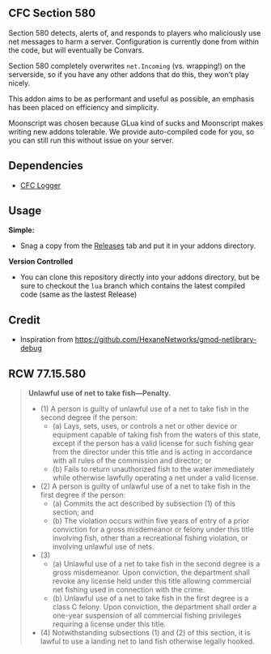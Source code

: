 ## CFC Section 580
Section 580 detects, alerts of, and responds to players who maliciously use net messages to harm a server.
Configuration is currently done from within the code, but will eventually be Convars.

Section 580 completely overwrites `net.Incoming` (vs. wrapping!) on the serverside, so if you have any other addons that do this, they won't play nicely.

This addon aims to be as performant and useful as possible, an emphasis has been placed on efficiency and simplicity.

Moonscript was chosen because GLua kind of sucks and Moonscript makes writing new addons tolerable. We provide auto-compiled code for you, so you can still run this without issue on your server.

## Dependencies
 - [CFC Logger](https://github.com/CFC-Servers/cfc_logger)

## Usage

**Simple:**
 - Snag a copy from the [Releases](https://github.com/CFC-Servers/cfc_77.15.580/releases) tab and put it in your addons directory.

**Version Controlled**
 - You can clone this repository directly into your addons directory, but be sure to checkout the `lua` branch which contains the latest compiled code (same as the lastest Release)

## Credit
 - Inspiration from https://github.com/HexaneNetworks/gmod-netlibrary-debug

## RCW 77.15.580
> **Unlawful use of net to take fish—Penalty.**
>  - (1) A person is guilty of unlawful use of a net to take fish in the second degree if the person:
>    - (a) Lays, sets, uses, or controls a net or other device or equipment capable of taking fish from the waters of this state, except if the person has a valid license for such fishing gear from the director under this title and is acting in accordance with all rules of the commission and director; or
>    - (b) Fails to return unauthorized fish to the water immediately while otherwise lawfully operating a net under a valid license.
>  - (2) A person is guilty of unlawful use of a net to take fish in the first degree if the person:
>    - (a) Commits the act described by subsection (1) of this section; and
>    - (b) The violation occurs within five years of entry of a prior conviction for a gross misdemeanor or felony under this title involving fish, other than a recreational fishing violation, or involving unlawful use of nets.
>  - (3)
>    - (a) Unlawful use of a net to take fish in the second degree is a gross misdemeanor. Upon conviction, the department shall revoke any license held under this title allowing commercial net fishing used in connection with the crime.
>    - (b) Unlawful use of a net to take fish in the first degree is a class C felony. Upon conviction, the department shall order a one-year suspension of all commercial fishing privileges requiring a license under this title.
>  - (4) Notwithstanding subsections (1) and (2) of this section, it is lawful to use a landing net to land fish otherwise legally hooked.
